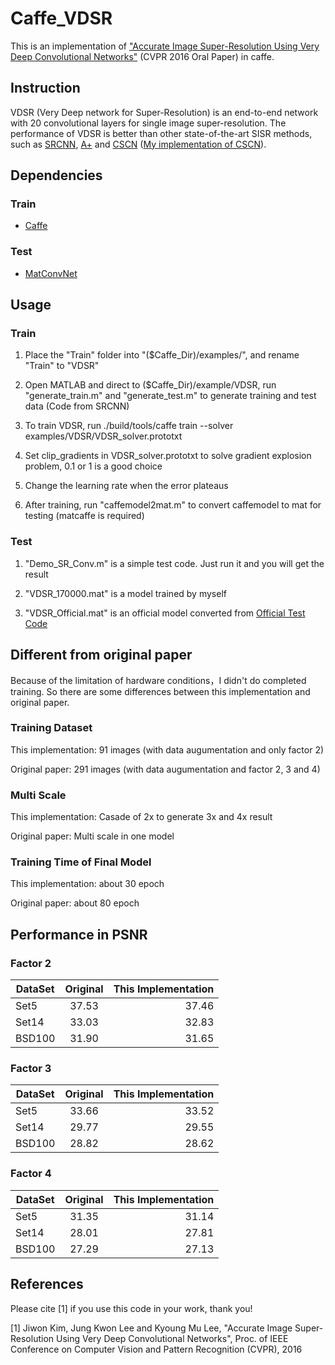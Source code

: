 # Caffe_VDSR
This is an implementation of ["Accurate Image Super-Resolution Using Very Deep Convolutional Networks"](http://cv.snu.ac.kr/research/VDSR/) (CVPR 2016 Oral Paper) in caffe.

## Instruction
VDSR (Very Deep network for Super-Resolution) is an end-to-end network with 20 convolutional layers for single image super-resolution. The performance of VDSR is better than other state-of-the-art SISR methods, such as [SRCNN](http://mmlab.ie.cuhk.edu.hk/projects/SRCNN.html), [A+](http://www.vision.ee.ethz.ch/~timofter/ACCV2014_ID820_SUPPLEMENTARY/) and [CSCN](http://www.ifp.illinois.edu/~dingliu2/iccv15/) ([My implementation of CSCN](https://github.com/huangzehao/SCN_Matlab)).

## Dependencies
### Train
- [Caffe](http://caffe.berkeleyvision.org/)

### Test
- [MatConvNet](http://www.vlfeat.org/matconvnet/)

## Usage
### Train

1. Place the "Train" folder into "($Caffe_Dir)/examples/", and rename "Train" to "VDSR"

2. Open MATLAB and direct to ($Caffe_Dir)/example/VDSR, run 
"generate_train.m" and "generate_test.m" to generate training and test data (Code from SRCNN)

3. To train VDSR, run
./build/tools/caffe train --solver examples/VDSR/VDSR_solver.prototxt

4. Set clip_gradients in VDSR_solver.prototxt to solve gradient explosion problem, 0.1 or 1 is a good choice

5. Change the learning rate when the error plateaus

6. After training, run "caffemodel2mat.m" to convert caffemodel to mat for testing (matcaffe is required) 

### Test

1. "Demo_SR_Conv.m" is a simple test code. Just run it and you will get the result

2. "VDSR_170000.mat" is a model trained by myself

3. "VDSR_Official.mat" is an official model converted from [Official Test Code](http://cv.snu.ac.kr/research/VDSR/)


## Different from original paper
Because of the limitation of hardware conditions，I didn't do completed training. So there are some differences between this implementation and original paper.
### Training Dataset
This implementation: 91 images (with data augumentation and only factor 2) 

Original paper: 291 images (with data augumentation and factor 2, 3 and 4)
### Multi Scale
This implementation: Casade of 2x to generate 3x and 4x result

Original paper: Multi scale in one model
### Training Time of Final Model
This implementation: about 30 epoch

Original paper: about 80 epoch
## Performance in PSNR
### Factor 2
| DataSet        | Original          | This Implementation  |
| ------------- |:-------------:| -----:|
| Set5      | 37.53      | 37.46 |
| Set14     | 33.03      | 32.83|
| BSD100    | 31.90      | 31.65 |
### Factor 3
| DataSet        | Original          | This Implementation  |
| ------------- |:-------------:| -----:|
| Set5      | 33.66      | 33.52 |
| Set14     | 29.77      | 29.55 |
| BSD100    | 28.82      | 28.62 |
### Factor 4
| DataSet        | Original          | This Implementation  |
| ------------- |:-------------:| -----:|
| Set5      | 31.35      | 31.14 |
| Set14     | 28.01      | 27.81 |
| BSD100    | 27.29      | 27.13 |

## References
Please cite [1] if you use this code in your work, thank you!

[1] Jiwon Kim, Jung Kwon Lee and Kyoung Mu Lee, "Accurate Image Super-Resolution Using Very Deep Convolutional Networks", Proc. of IEEE Conference on Computer Vision and Pattern Recognition (CVPR), 2016
